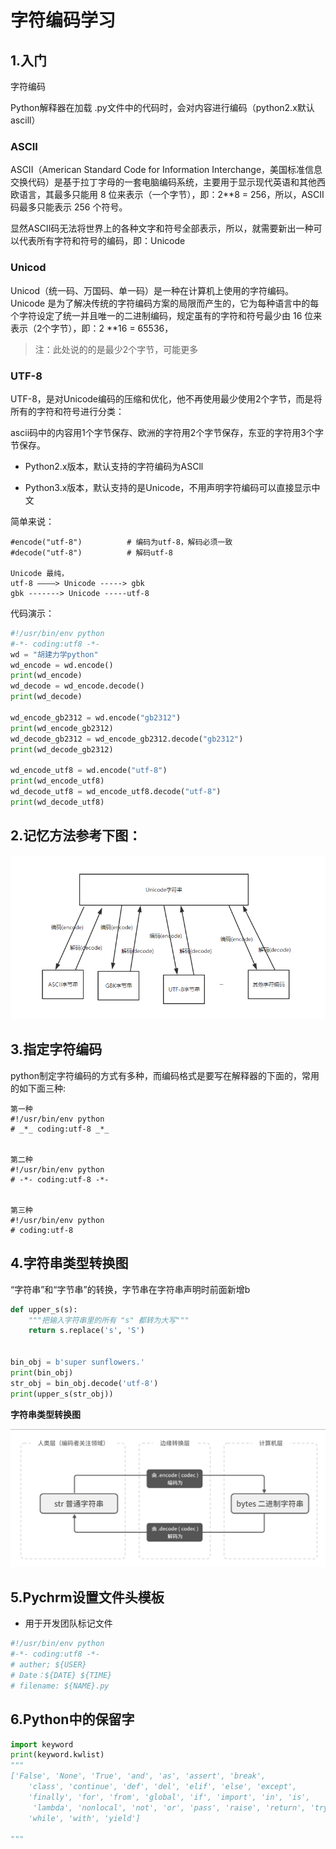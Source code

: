 # 字符编码学习

## 1.入门

字符编码



Python解释器在加载 .py文件中的代码时，会对内容进行编码（python2.x默认ascill）


### ASCII

ASCII（American Standard Code for Information Interchange，美国标准信息交换代码）是基于拉丁字母的一套电脑编码系统，主要用于显示现代英语和其他西欧语言，其最多只能用 8 位来表示（一个字节），即：2**8 = 256，所以，ASCII码最多只能表示 256 个符号。

显然ASCII码无法将世界上的各种文字和符号全部表示，所以，就需要新出一种可以代表所有字符和符号的编码，即：Unicode

### Unicod

Unicod（统一码、万国码、单一码）是一种在计算机上使用的字符编码。Unicode 是为了解决传统的字符编码方案的局限而产生的，它为每种语言中的每个字符设定了统一并且唯一的二进制编码，规定虽有的字符和符号最少由 16 位来表示（2个字节），即：2 **16 = 65536，

> 注：此处说的的是最少2个字节，可能更多

### UTF-8

UTF-8，是对Unicode编码的压缩和优化，他不再使用最少使用2个字节，而是将所有的字符和符号进行分类：

ascii码中的内容用1个字节保存、欧洲的字符用2个字节保存，东亚的字符用3个字节保存。





- Python2.x版本，默认支持的字符编码为ASCll   



- Python3.x版本，默认支持的是Unicode，不用声明字符编码可以直接显示中文



简单来说：
```
#encode("utf-8") 		  # 编码为utf-8，解码必须一致
#decode("utf-8")	   	  # 解码utf-8

Unicode 最纯，
utf-8 ————> Unicode -----> gbk
gbk -------> Unicode -----utf-8
```



代码演示：

```python
#!/usr/bin/env python
#-*- coding:utf8 -*-
wd = "胡建力学python"
wd_encode = wd.encode()
print(wd_encode)
wd_decode = wd_encode.decode()
print(wd_decode)

wd_encode_gb2312 = wd.encode("gb2312")
print(wd_encode_gb2312)
wd_decode_gb2312 = wd_encode_gb2312.decode("gb2312")
print(wd_decode_gb2312)

wd_encode_utf8 = wd.encode("utf-8")
print(wd_encode_utf8)
wd_decode_utf8 = wd_encode_utf8.decode("utf-8")
print(wd_decode_utf8)
```

## 2.记忆方法参考下图：
![](../../_static/encode_decode.png)


## 3.指定字符编码

python制定字符编码的方式有多种，而编码格式是要写在解释器的下面的，常用的如下面三种:


```
第一种
#!/usr/bin/env python
# _*_ coding:utf-8 _*_


第二种
#!/usr/bin/env python
# -*- coding:utf-8 -*-


第三种
#!/usr/bin/env python
# coding:utf-8
```



## 4.字符串类型转换图

“字符串”和“字节串”的转换，字节串在字符串声明时前面新增b

```python
def upper_s(s):
    """把输入字符串里的所有 "s" 都转为大写"""
    return s.replace('s', 'S')


bin_obj = b'super sunflowers.'
print(bin_obj)
str_obj = bin_obj.decode('utf-8')
print(upper_s(str_obj))
```



**字符串类型转换图**

![](../../_static/image-20220727171626391.png)





## 5.Pychrm设置文件头模板

* 用于开发团队标记文件
```python
#!/usr/bin/env python
#-*- coding:utf8 -*-
# auther; ${USER}
# Date：${DATE} ${TIME}
# filename: ${NAME}.py
```


## 6.Python中的保留字
```python
import keyword
print(keyword.kwlist)
"""
['False', 'None', 'True', 'and', 'as', 'assert', 'break', 
    'class', 'continue', 'def', 'del', 'elif', 'else', 'except',
    'finally', 'for', 'from', 'global', 'if', 'import', 'in', 'is',
     'lambda', 'nonlocal', 'not', 'or', 'pass', 'raise', 'return', 'try', 
    'while', 'with', 'yield']

"""
```

